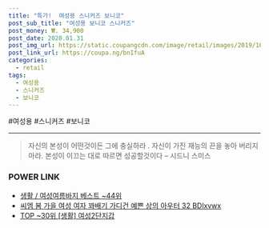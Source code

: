 ```yaml
--- 
title: "특가!  여성용 스니커즈 보니코" 
post_sub_title: "여성용 보니코 스니커즈" 
post_money: ₩. 34,900 
post_date: 2020.01.31 
post_img_url: https://static.coupangcdn.com/image/retail/images/2019/10/16/11/2/b4d07623-10ac-4bf9-b32e-894a196ad425.jpg 
post_link_url: https://coupa.ng/bnIfuA 
categories: 
  - retail 
tags: 
  - 여성용 
  - 스니커즈 
  - 보니코 
--- 
```

  #여성용 #스니커즈 #보니코 
<hr> 

> 자신의 본성이 어떤것이든 그에 충실하라 . 자신이 가진 재능의 끈을 놓아 버리지 마라. 본성이 이끄는 대로 따르면 성공할것이다 – 시드니 스미스 


### POWER LINK

* <a href="https://blog.naver.com/santokki14/221783586737" target="_blank">생활 / 여성여름바지 베스트 ~44위</a>
* <a href="https://blog.naver.com/fasyy4321/221789387800" target="_blank">씨엠 봄 가을 여성 여자 꽈배기 가디건 예쁜 상의 아우터 32 BDlxvwx</a>
* <a href="https://blog.naver.com/fasyy4321/221777263833" target="_blank"> TOP ~30위 [생활] 여성2단지갑</a>
